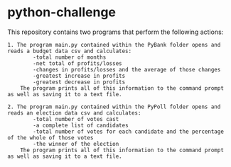 # python-challenge

This repository contains two programs that perform the following actions:

    1. The program main.py contained within the PyBank folder opens and reads a budget data csv and calculates:
            -total number of months
            -net total of profits/losses
            -changes in profits/losses and the average of those changes
            -greatest increase in profits
            -greatest decrease in profits
        The program prints all of this information to the command prompt as well as saving it to a text file.
    
    2. The program main.py contained within the PyPoll folder opens and reads an election data csv and calculates:
            -total number of votes cast
            -a complete list of candidates
            -total number of votes for each candidate and the percentage of the whole of those votes
            -the winner of the election
        The program prints all of this information to the command prompt as well as saving it to a text file.
